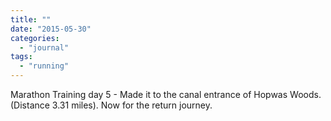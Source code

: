 ```yaml
---
title: ""
date: "2015-05-30"
categories: 
  - "journal"
tags: 
  - "running"
---
```


Marathon Training day 5 - Made it to the canal entrance of Hopwas Woods. (Distance 3.31 miles). Now for the return journey.
